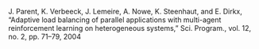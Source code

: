 J. Parent, K. Verbeeck, J. Lemeire, A. Nowe, K. Steenhaut, and E. Dirkx, “Adaptive load balancing of parallel applications with multi-agent reinforcement learning on heterogeneous systems,” Sci. Program., vol. 12, no. 2, pp. 71–79, 2004